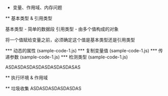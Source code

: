 * 变量、作用域、内存问题

** 基本类型 & 引用类型

基本类型 - 简单的数据段
引用类型 - 由多个值构成的对象

将一个值赋给变量之前，必须确定这个值是基本类型还是引用类型

*** 动态的属性 (sample-code-1.js)
*** 复制变量值 (sample-code-1.js)
*** 传递参数 (sample-code-1.js)
*** 检测类型 (sample-code-1.js)

ASDASDASDASDASDASDASDASAS

** 执行环境 & 作用域


** 垃圾收集
ASDASDASDASDASDAS